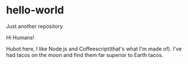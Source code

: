 # hello-world
Just another repository

Hi Humans!

Hubot here, I like Node.js and Coffeescript(that's what I'm made of).
I've had tacos on the moon and find them far superior to Earth tacos.
